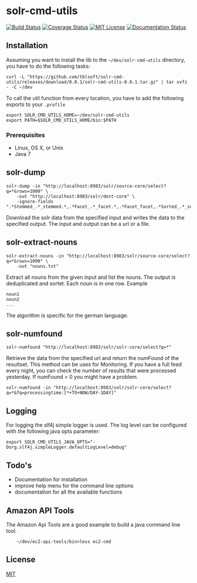 # solr-cmd-utils

[![Build Status](https://travis-ci.org/tblsoft/solr-cmd-utils.svg?branch=master)](https://travis-ci.org/tblsoft/solr-cmd-utils)
[![Coverage Status](https://coveralls.io/repos/github/tblsoft/solr-cmd-utils/badge.svg?branch=master)](https://coveralls.io/github/tblsoft/solr-cmd-utils?branch=master)
[![MIT License](https://img.shields.io/npm/l/check-dependencies.svg?style=flat-square)](http://opensource.org/licenses/MIT)
[![Documentation Status](http://readthedocs.org/projects/solr-cmd-utils/badge/?version=latest)](http://solr-cmd-utils.readthedocs.io/en/latest/?badge=latest)

## Installation
Assuming you want to install the lib to the `~/dev/solr-cmd-utils` directory, you have to do the following tasks:

    curl -L "https://github.com/tblsoft/solr-cmd-utils/releases/download/0.0.1/solr-cmd-utils-0.0.1.tar.gz" | tar xvfz - -C ~/dev

To call the util function from every location, you have to add the following exports to your `.profile`

    export SOLR_CMD_UTILS_HOME=~/dev/solr-cmd-utils
    export PATH=$SOLR_CMD_UTILS_HOME/bin:$PATH
    
### Prerequisites
* Linux, OS X, or Unix
* Java 7


## solr-dump
    solr-dump -in "http://localhost:8983/solr/source-core/select?q=*&rows=1000" \
        -out "http://localhost:8983/solr/dest-core" \
        -ignore-fields ".*Stemmed_.*_stemmed.*,.*Facet_.*_facet.*,.*Facet_facet,.*Sorted_.*_sorted.*"
        
Download the solr data from the specified input and writes the data to the specified output.
The input and output can be a url or a file.

## solr-extract-nouns
    solr-extract-nouns -in "http://localhost:8983/solr/source-core/select?q=*&rows=1000" \
        -out "nouns.txt"
        

        
Extract all nouns from the given input and list the nouns. The output is deduplicated and sortet. 
Each noun is in one row. Example

    noun1
    noun2
    ...

The algorithm is specific for the german language.

## solr-numfound
    solr-numfound "http://localhost:8983/solr/solr-core/select?q=*"

Retrieve the data from the specified url and return the numFound of the resultset. This method can be uses for Monitoring.
If you have a full feed every night, you can check the number of results that were processed yesterday. If numFound > 0 you might have a problem.

    solr-numfound -in "http://localhost:8983/solr/solr-core/select?q=*&fq=processingtime:[*+TO+NOW/DAY-1DAY]"


## Logging
For logging the slf4j simple logger is used. The log level can be configured with the following java opts parameter:
```
export SOLR_CMD_UTILS_JAVA_OPTS="-Dorg.slf4j.simpleLogger.defaultLogLevel=debug" 
```
       
## Todo's
* Documentation for installation
* improve help menu for the command line options
* documentation for all the available functions
        
## Amazon API Tools
The Amazon Api Tools are a good example to build a java command line tool.
        
        ~/dev/ec2-api-tools/bin>less ec2-cmd
        
## License
[MIT](https://github.com/tblsoft/solr-cmd-utils/blob/master/LICENSE)
        